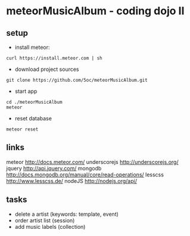 # meteorMusicAlbum - coding dojo II



## setup

* install meteor:
```
curl https://install.meteor.com | sh
```

* download project sources
```
git clone https://github.com/5oc/meteorMusicAlbum.git
```

* start app
```
cd ./meteorMusicAlbum
meteor
```

* reset database
```
meteor reset
```

## links

meteor http://docs.meteor.com/
underscorejs http://underscorejs.org/
jquery http://api.jquery.com/
mongodb http://docs.mongodb.org/manual/core/read-operations/
lesscss http://www.lesscss.de/
nodeJS http://nodejs.org/api/

## tasks

* delete a artist (keywords: template, event)
* order artist list (session)
* add music labels (collection)
